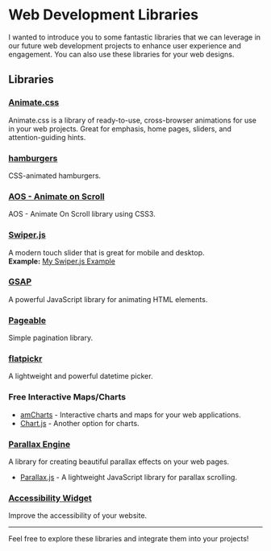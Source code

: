 # Web Development Libraries

I wanted to introduce you to some fantastic libraries that we can leverage in our future web development projects to enhance user experience and engagement. You can also use these libraries for your web designs.

## Libraries

### [Animate.css](https://animate.style/)
Animate.css is a library of ready-to-use, cross-browser animations for use in your web projects. Great for emphasis, home pages, sliders, and attention-guiding hints.

### [hamburgers](https://jonsuh.com/hamburgers/)
CSS-animated hamburgers.

### [AOS - Animate on Scroll](https://michalsnik.github.io/aos/)
AOS - Animate On Scroll library using CSS3.

### [Swiper.js](https://swiperjs.com/get-started)
A modern touch slider that is great for mobile and desktop.  
**Example:** [My Swiper.js Example](http://test.prabhath.wpdev.ebeyondsonline.com/sites/swiperjs/index.html)

### [GSAP](https://gsap.com/resources/get-started/)
A powerful JavaScript library for animating HTML elements.

### [Pageable](https://mobius1.github.io/Pageable/)
Simple pagination library.

### [flatpickr](https://flatpickr.js.org/)
A lightweight and powerful datetime picker.

### Free Interactive Maps/Charts
- [amCharts](https://www.amcharts.com/) - Interactive charts and maps for your web applications.
- [Chart.js](https://www.chartjs.org/) - Another option for charts.

### [Parallax Engine](https://matthew.wagerfield.com/parallax/)
A library for creating beautiful parallax effects on your web pages.  
- [Parallax.js](https://pixelcog.github.io/parallax.js/) - A lightweight JavaScript library for parallax scrolling.

### [Accessibility Widget](https://userway.org/widget/)
Improve the accessibility of your website.

---

Feel free to explore these libraries and integrate them into your projects!

